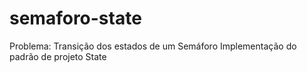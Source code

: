 # semaforo-state

Problema: Transição dos estados de um Semáforo
Implementação do padrão de projeto State
